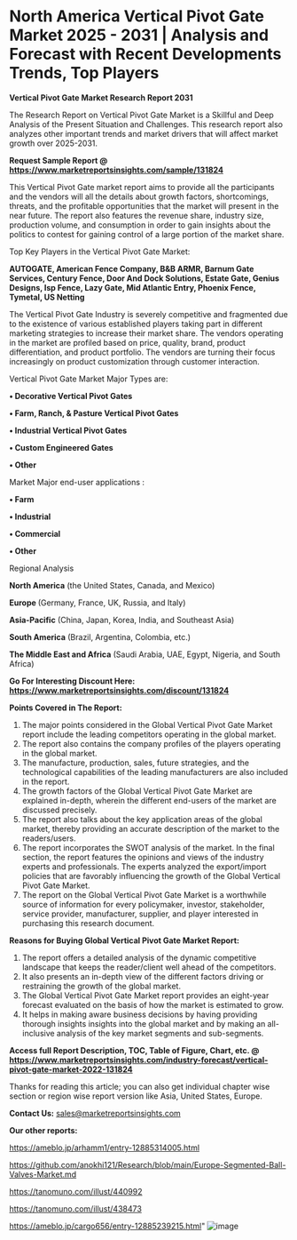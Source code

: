# North America Vertical Pivot Gate Market 2025 - 2031 | Analysis and Forecast with Recent Developments Trends, Top Players

<strong>Vertical Pivot Gate Market Research Report 2031</strong>

The Research Report on Vertical Pivot Gate Market is a Skillful and Deep Analysis of the Present Situation and Challenges. This research report also analyzes other important trends and market drivers that will affect market growth over 2025-2031.

<strong>Request Sample Report @ <a href=https://www.marketreportsinsights.com/sample/131824>https://www.marketreportsinsights.com/sample/131824</a></strong>

This Vertical Pivot Gate market report aims to provide all the participants and the vendors will all the details about growth factors, shortcomings, threats, and the profitable opportunities that the market will present in the near future. The report also features the revenue share, industry size, production volume, and consumption in order to gain insights about the politics to contest for gaining control of a large portion of the market share.

Top Key Players in the Vertical Pivot Gate Market:

<strong>AUTOGATE, American Fence Company, B&B ARMR, Barnum Gate Services, Century Fence, Door And Dock Solutions, Estate Gate, Genius Designs, Isp Fence, Lazy Gate, Mid Atlantic Entry, Phoenix Fence, Tymetal, US Netting</strong>

The Vertical Pivot Gate Industry is severely competitive and fragmented due to the existence of various established players taking part in different marketing strategies to increase their market share. The vendors operating in the market are profiled based on price, quality, brand, product differentiation, and product portfolio. The vendors are turning their focus increasingly on product customization through customer interaction.

Vertical Pivot Gate Market Major Types are:

<strong>• Decorative Vertical Pivot Gates

• Farm, Ranch, & Pasture Vertical Pivot Gates

• Industrial Vertical Pivot Gates

• Custom Engineered Gates

• Other</strong>

Market Major end-user applications :

<strong>• Farm

• Industrial

• Commercial

• Other</strong>

Regional Analysis

</u><strong><b>North America</b></strong> (the United States, Canada, and Mexico)

<strong><b>Europe </b></strong>(Germany, France, UK, Russia, and Italy)

<strong><b>Asia-Pacific</b></strong> (China, Japan, Korea, India, and Southeast Asia)

<strong><b>South America</b></strong> (Brazil, Argentina, Colombia, etc.)

<strong><b>The Middle East and Africa</b></strong> (Saudi Arabia, UAE, Egypt, Nigeria, and South Africa)

<strong>Go For Interesting Discount Here: <a href=https://www.marketreportsinsights.com/discount/131824>https://www.marketreportsinsights.com/discount/131824</a></strong>

<strong>Points Covered in The Report:</strong>
<ol>
  <li>The major points considered in the Global Vertical Pivot Gate Market report include the leading competitors operating in the global market.</li>
  <li>The report also contains the company profiles of the players operating in the global market.</li>
  <li>The manufacture, production, sales, future strategies, and the technological capabilities of the leading manufacturers are also included in the report.</li>
  <li>The growth factors of the Global Vertical Pivot Gate Market are explained in-depth, wherein the different end-users of the market are discussed precisely.</li>
  <li>The report also talks about the key application areas of the global market, thereby providing an accurate description of the market to the readers/users.</li>
  <li>The report incorporates the SWOT analysis of the market. In the final section, the report features the opinions and views of the industry experts and professionals. The experts analyzed the export/import policies that are favorably influencing the growth of the Global Vertical Pivot Gate Market.</li>
  <li>The report on the Global Vertical Pivot Gate Market is a worthwhile source of information for every policymaker, investor, stakeholder, service provider, manufacturer, supplier, and player interested in purchasing this research document.</li>
</ol>
<strong>Reasons for Buying Global Vertical Pivot Gate Market Report:</strong>

<ol>
  <li>The report offers a detailed analysis of the dynamic competitive landscape that keeps the reader/client well ahead of the competitors.</li>
  <li>It also presents an in-depth view of the different factors driving or restraining the growth of the global market.</li>
  <li>The Global Vertical Pivot Gate Market report provides an eight-year forecast evaluated on the basis of how the market is estimated to grow.</li>
  <li>It helps in making aware business decisions by having providing thorough insights insights into the global market and by making an all-inclusive analysis of the key market segments and sub-segments.</li>
</ol>
<strong>Access full Report Description, TOC, Table of Figure, Chart, etc. @ <a href=https://www.marketreportsinsights.com/industry-forecast/vertical-pivot-gate-market-2022-131824>https://www.marketreportsinsights.com/industry-forecast/vertical-pivot-gate-market-2022-131824</a></strong>


Thanks for reading this article; you can also get individual chapter wise section or region wise report version like Asia, United States, Europe.

<strong>Contact Us:</strong>
sales@marketreportsinsights.com

<strong>Our other reports:</strong>

<a href=https://ameblo.jp/arhamm1/entry-12885314005.html>https://ameblo.jp/arhamm1/entry-12885314005.html</a>

<a href=https://github.com/anokhi121/Research/blob/main/Europe-Segmented-Ball-Valves-Market.md>https://github.com/anokhi121/Research/blob/main/Europe-Segmented-Ball-Valves-Market.md</a>

<a href=https://tanomuno.com/illust/440992>https://tanomuno.com/illust/440992</a>

<a href=https://tanomuno.com/illust/438473>https://tanomuno.com/illust/438473</a>

<a href=https://ameblo.jp/cargo656/entry-12885239215.html>https://ameblo.jp/cargo656/entry-12885239215.html</a>"
![image](https://github.com/user-attachments/assets/16d82516-72a0-4edf-b10c-45864ddc8040)
